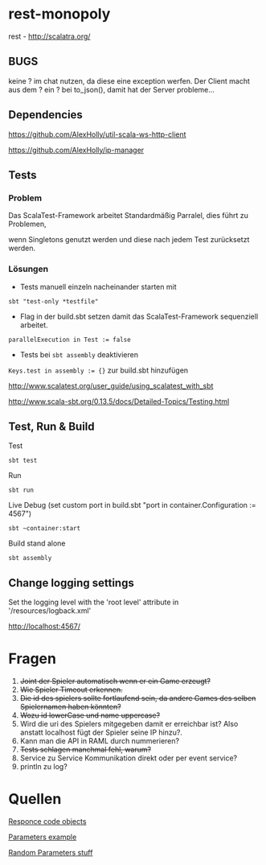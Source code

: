 # rest-monopoly #

rest - http://scalatra.org/

## BUGS ##

keine ? im chat nutzen, da diese eine exception werfen. Der Client macht aus dem ? ein \? bei to_json(), damit hat der Server probleme...

## Dependencies ##

https://github.com/AlexHolly/util-scala-ws-http-client

https://github.com/AlexHolly/ip-manager

## Tests

### Problem

Das ScalaTest-Framework arbeitet Standardmäßig Parralel, dies führt zu Problemen,

wenn Singletons genutzt werden und diese nach jedem Test zurücksetzt werden.

### Lösungen

- Tests manuell einzeln nacheinander starten mit

 ```sbt "test-only *testfile" ```

- Flag in der build.sbt setzen damit das ScalaTest-Framework sequenziell arbeitet.

 ```parallelExecution in Test := false```

- Tests bei ```sbt assembly``` deaktivieren

 ```Keys.test in assembly := {}``` zur build.sbt hinzufügen

http://www.scalatest.org/user_guide/using_scalatest_with_sbt

http://www.scala-sbt.org/0.13.5/docs/Detailed-Topics/Testing.html

## Test, Run & Build ##

Test

    sbt test
    
Run

    sbt run
    
Live Debug (set custom port in build.sbt "port in container.Configuration := 4567")

    sbt ~container:start

Build stand alone

    sbt assembly

## Change logging settings ##

Set the logging level with the 'root level' attribute in '/resources/logback.xml'


[http://localhost:4567/](http://localhost:4567/)

# Fragen #
1. ~~Joint der Spieler automatisch wenn er ein Game erzeugt?~~
2. ~~Wie Spieler Timeout erkennen.~~
3. ~~Die id des spielers sollte fortlaufend sein, da andere Games des selben Spielernamen haben könnten?~~
4. ~~Wozu id lowerCase und name uppercase?~~
5. Wird die uri des Spielers mitgegeben damit er erreichbar ist? Also anstatt localhost fügt der Spieler seine IP hinzu?.
6. Kann man die API in RAML durch nummerieren?
7. ~~Tests schlagen manchmal fehl, warum?~~
8. Service zu Service Kommunikation direkt oder per event service?
9. println zu log?

# Quellen #

[Responce code objects](https://github.com/scalatra/scalatra/blob/develop/core/src/main/scala/org/scalatra/ActionResult.scala)

[Parameters example](http://www.scalatra.org/2.4/guides/http/actions.html)

[Random Parameters stuff](http://www.scalatra.org/2.4/guides/http/routes.html)



